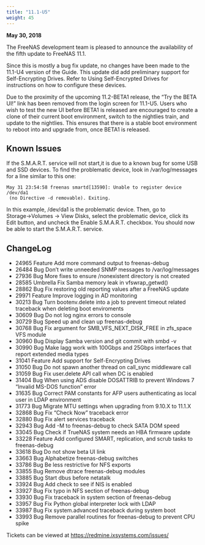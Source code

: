 ```yaml
---
title: "11.1-U5"
weight: 45
---
```


**May 30, 2018**

The FreeNAS development team is pleased to announce the availability of the fifth update to FreeNAS 11.1.

Since this is mostly a bug fix update, no changes have been made to the 11.1-U4 version of the Guide. This update did add preliminary support for Self-Encrypting Drives. Refer to Using Self-Encrypted Drives for instructions on how to configure these devices.

Due to the proximity of the upcoming 11.2-BETA1 release, the “Try the BETA UI!” link has been removed from the login screen for 11.1-U5. Users who wish to test the new UI before BETA1 is released are encouraged to create a clone of their current boot environment, switch to the nightlies train, and update to the nightlies. This ensures that there is a stable boot environment to reboot into and upgrade from, once BETA1 is released.

## Known Issues

If the S.M.A.R.T. service will not start,it is due to a known bug for some USB and SSD devices. To find the problematic device, look in /var/log/messages for a line similar to this one:

```
May 31 23:54:58 freenas smartd[13590]: Unable to register device /dev/da1
 (no Directive -d removable). Exiting.
```

In this example, /dev/da1 is the problematic device.  Then, go to Storage→Volumes → View Disks, select the problematic device, click its Edit button, and uncheck the Enable S.M.A.R.T. checkbox. You should now be able to start the S.M.A.R.T. service.

## ChangeLog

+ 24965	Feature	Add more command output to freenas-debug
+ 26484	Bug	Don’t write unneeded SNMP messages to /var/log/messages
+ 27936	Bug	More fixes to ensure /nonexistent directory is not created
+ 28585	Umbrella	Fix Samba memory leak in vfswrap_getwd()
+ 28862	Bug	Fix restoring old reporting values after a FreeNAS update
+ 29971	Feature	Improve logging in AD monitoring
+ 30213	Bug	Turn bootenv.delete into a job to prevent timeout related traceback when deleting boot enviroments
+ 30609	Bug	Do not log nginx errors to console
+ 30729	Bug	Speed up and clean up freenas-debug
+ 30768	Bug	Fix argument for SMB_VFS_NEXT_DISK_FREE in zfs_space VFS module
+ 30960	Bug	Display Samba version and git commit with smbd -v
+ 30990	Bug	Make lagg work with 100Gbps and 25Gbps interfaces that report extended media types
+ 31041	Feature	Add support for Self-Encrypting Drives
+ 31050	Bug	Do not spawn another thread on call_sync middleware call
+ 31059	Bug	Fix user.delete API call when DC is enabled
+ 31404	Bug	When using ADS disable DOSATTRIB to prevent Windows 7 “Invalid MS-DOS function” error
+ 31635	Bug	Correct PAM constants for AFP users authenticating as local user in LDAP environment
+ 31773	Bug	Migrate MTU settings when upgrading from 9.10.X to 11.1.X
+ 32868	Bug	Fix “Check Now” traceback error
+ 32880	Bug	Fix alert services traceback
+ 32943	Bug	Add -M to freenas-debug to check SATA DOM speed
+ 33045	Bug	Check if TrueNAS system needs an HBA firmware update
+ 33228	Feature	Add configured SMART, replication, and scrub tasks to freenas-debug
+ 33618	Bug	Do not show beta UI link
+ 33663	Bug	Alphabetize freenas-debug switches
+ 33786	Bug	Be less restrictive for NFS exports
+ 33855	Bug	Remove dtrace freenas-debug modules
+ 33885	Bug	Start dbus before netatalk
+ 33924	Bug	Add check to see if NIS is enabled
+ 33927	Bug	Fix typo in NFS section of freenas-debug
+ 33930	Bug	Fix traceback in system section of freenas-debug
+ 33957	Bug	Fix Python global interpreter lock with LDAP
+ 33987	Bug	Fix system.advanced traceback during system boot
+ 33993	Bug	Remove parallel routines for freenas-debug to prevent CPU spike

Tickets can be viewed at https://redmine.ixsystems.com/issues/